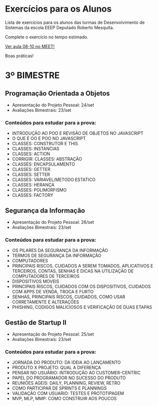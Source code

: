 # Exercícios para os Alunos
Lista de exercícios para os alunos das turmas de Desenvolvimento de Sistemas da escola EEEP Deputado Roberto Mesquita.

Complete o exercício no tempo estimado.

<a href="https://meet.google.com/vif-rquc-tht" target="_blank">Ver aula 08-10 no MEET!</a>

Boas práticas!

# 3º BIMESTRE
## Programação Orientada a Objetos
- Apresentação do Projeto Pessoal: 24/set
- Avaliações Bimestrais: 23/set

### Conteúdos para estudar para a prova:
- INTRODUÇÃO AO POO E REVISÃO DE OBJETOS NO JAVASCRIPT
- O QUE É OO E POO NO JAVASCRIPT
- CLASSES: CONSTRUTOR E THIS
- CLASSES: INSTANCIAS
- CLASSES: ACTION
- CORRIGIR: CLASSES: ABSTRAÇÃO
- CLASSES: ENCAPSULAMENTO
- CLASSES: GETTER
- CLASSES: SETTER
- CLASSES: VARIAVEL/METODO ESTATICO
- CLASSES: HERANÇA
- CLASSES: POLIMORFISMO
- CLASSES: FACTORY

## Segurança da Informação
- Apresentação do Projeto Pessoal: 26/set
- Avaliações Bimestrais: 23/set

### Conteúdos para estudar para a prova:
- OS PILARES DA SEGURANÇA DA INFORMAÇÃO
- TERMOS DE SEGURANÇA DA INFORMAÇÃO
- COMPUTADORES
- PRINCIPAIS RISCOS, CUIDADOS A SEREM TOMADOS, APLICATIVOS E TERCEIROS, CONTAS, SENHAS E DICAS NA UTILIZAÇÃO DE COMPUTADORES DE TERCEIROS
- DISPOSITIVOS MOVEIS
- PRINCIPAIS RISCOS, CUIDADOS COM OS DISPOSITIVOS, CUIDADOS COM APPS DE VENDA, TROCA E FURTO
- SENHAS, PRINCIPAIS RISCOS, CUIDADOS, COMO USAR CORRETAMENTE E ALTERAÇÕES
- PHISHING, CODIGOS MALICIOSOS E VERIFICAÇÃO DE DUAS ETAPAS

## Gestão de Startup II
- Apresentação do Projeto Pessoal: 25/set
- Avaliações Bimestrais: 23/set

### Conteúdos para estudar para a prova:
- JORNADA DO PRODUTO: DA IDEIA AO LANÇAMENTO
- PRODUTO X PROJETO: QUAL A DIFERENÇA
- PENSAR NO USUÁRIO: INTRODUÇÃO AO CUSTOMER-CENTRIC
- PAPEL DO PROGRAMADOR NO SUCESSO DO PRODUTO
- REUNIÕES AGEIS: DAILY, PLANNING, REVIEW, RETRO
- COMO PARTICIPAR DE SPRINTS E PLANNINGS
- VALIDAÇÃO COM USUARIO: TESTES E PROTOTIPAGEM
- MVP, MLP, MMP: COMO CONSTRUIR AOS POUCOS
